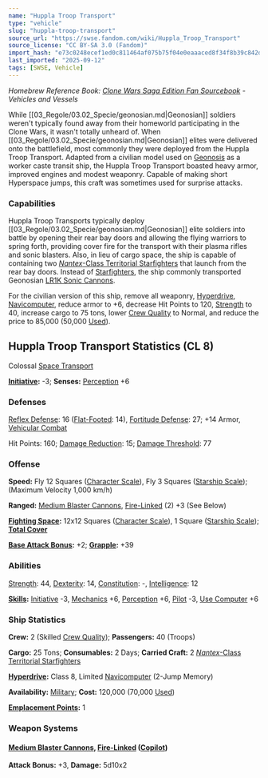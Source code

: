 ```yaml
---
name: "Huppla Troop Transport"
type: "vehicle"
slug: "huppla-troop-transport"
source_url: "https://swse.fandom.com/wiki/Huppla_Troop_Transport"
source_license: "CC BY-SA 3.0 (Fandom)"
import_hash: "e73c0248ecef1ed0c811464af075b75f04e0eaaaced8f34f8b39c842db19196a"
last_imported: "2025-09-12"
tags: [SWSE, Vehicle]
---
```

*Homebrew Reference Book: [Clone Wars Saga Edition Fan Sourcebook](https://swse.fandom.com/wiki/Clone_Wars_Saga_Edition_Fan_Sourcebook) - Vehicles and Vessels*

While [[03_Regole/03.02_Specie/geonosian.md|Geonosian]] soldiers weren't typically found away from their homeworld participating in the Clone Wars, it wasn't totally unheard of. When [[03_Regole/03.02_Specie/geonosian.md|Geonosian]] elites were delivered onto the battlefield, most commonly they were deployed from the Huppla Troop Transport. Adapted from a civilian model used on [Geonosis](https://swse.fandom.com/wiki/Geonosis) as a worker caste transit ship, the Huppla Troop Transport boasted heavy armor, improved engines and modest weaponry. Capable of making short Hyperspace jumps, this craft was sometimes used for surprise attacks.
### Capabilities
Huppla Troop Transports typically deploy [[03_Regole/03.02_Specie/geonosian.md|Geonosian]] elite soldiers into battle by opening their rear bay doors and allowing the flying warriors to spring forth, providing cover fire for the transport with their plasma rifles and sonic blasters. Also, in lieu of cargo space, the ship is capable of containing two [*Nantex*-Class Territorial Starfighters](https://swse.fandom.com/wiki/Nantex-Class_Territorial_Starfighters) that launch from the rear bay doors. Instead of [Starfighters](https://swse.fandom.com/wiki/Starfighters), the ship commonly transported Geonosian [LR1K Sonic Cannons](https://swse.fandom.com/wiki/LR1K_Sonic_Cannons).

For the civilian version of this ship, remove all weaponry, [Hyperdrive](https://swse.fandom.com/wiki/Hyperdrive), [Navicomputer](https://swse.fandom.com/wiki/Navicomputer), reduce armor to +6, decrease Hit Points to 120, [Strength](https://swse.fandom.com/wiki/Strength) to 40, increase cargo to 75 tons, lower [Crew Quality](https://swse.fandom.com/wiki/Crew_Quality) to Normal, and reduce the price to 85,000 (50,000 [Used](https://swse.fandom.com/wiki/Used)).
## Huppla Troop Transport Statistics (CL 8)
Colossal [Space Transport](https://swse.fandom.com/wiki/Space_Transport)

**[Initiative](https://swse.fandom.com/wiki/Initiative):** -3; **Senses:** [Perception](https://swse.fandom.com/wiki/Perception) +6
### Defenses
[Reflex Defense](https://swse.fandom.com/wiki/Reflex_Defense_(Vehicles)): 16 ([Flat-Footed](https://swse.fandom.com/wiki/Flat-Footed): 14), [Fortitude Defense](https://swse.fandom.com/wiki/Fortitude_Defense_(Vehicles)): 27; +14 Armor, [Vehicular Combat](https://swse.fandom.com/wiki/Vehicular_Combat)

Hit Points: 160; [Damage Reduction](https://swse.fandom.com/wiki/Damage_Reduction): 15; [Damage Threshold](https://swse.fandom.com/wiki/Damage_Threshold_(Vehicles)): 77
### Offense
**Speed:** Fly 12 Squares ([Character Scale](https://swse.fandom.com/wiki/Character_Scale)), Fly 3 Squares ([Starship Scale](https://swse.fandom.com/wiki/Starship_Scale)); (Maximum Velocity 1,000 km/h)

**Ranged:** [Medium Blaster Cannons](https://swse.fandom.com/wiki/Medium_Blaster_Cannons), [Fire-Linked](https://swse.fandom.com/wiki/Fire-Linked) (2) +3 (See Below)

**[Fighting Space](https://swse.fandom.com/wiki/Fighting_Space):** 12x12 Squares ([Character Scale](https://swse.fandom.com/wiki/Character_Scale)), 1 Square ([Starship Scale](https://swse.fandom.com/wiki/Starship_Scale)); **[Total Cover](https://swse.fandom.com/wiki/Total_Cover)**

**[Base Attack Bonus](https://swse.fandom.com/wiki/Base_Attack_Bonus):** +2; **[Grapple](https://swse.fandom.com/wiki/Grapple):** +39
### Abilities
[Strength](https://swse.fandom.com/wiki/Strength): 44, [Dexterity](https://swse.fandom.com/wiki/Dexterity): 14, [Constitution](https://swse.fandom.com/wiki/Constitution): -, [Intelligence](https://swse.fandom.com/wiki/Intelligence): 12

**[Skills](https://swse.fandom.com/wiki/Skills):** [Initiative](https://swse.fandom.com/wiki/Initiative) -3, [Mechanics](https://swse.fandom.com/wiki/Mechanics) +6, [Perception](https://swse.fandom.com/wiki/Perception) +6, [Pilot](https://swse.fandom.com/wiki/Pilot) -3, [Use Computer](https://swse.fandom.com/wiki/Use_Computer) +6
### Ship Statistics
**Crew:** 2 (Skilled [Crew Quality](https://swse.fandom.com/wiki/Crew_Quality)); **Passengers:** 40 (Troops)

**Cargo:** 25 Tons; **Consumables:** 2 Days; **Carried Craft:** 2 [*Nantex*-Class Territorial Starfighters](https://swse.fandom.com/wiki/Nantex-Class_Territorial_Starfighters)

**[Hyperdrive](https://swse.fandom.com/wiki/Hyperdrive):** Class 8, Limited [Navicomputer](https://swse.fandom.com/wiki/Navicomputer) (2-Jump Memory)

**Availability:** [Military](https://swse.fandom.com/wiki/Military); **Cost:** 120,000 (70,000 [Used](https://swse.fandom.com/wiki/Used))

**[Emplacement Points](https://swse.fandom.com/wiki/Emplacement_Points):** 1
### Weapon Systems
#### **[Medium Blaster Cannons](https://swse.fandom.com/wiki/Medium_Blaster_Cannons), [Fire-Linked](https://swse.fandom.com/wiki/Fire-Linked) ([Copilot](https://swse.fandom.com/wiki/Copilot))**
**Attack Bonus:** +3, **Damage:** 5d10x2